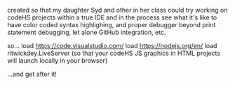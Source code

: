 created so that my daughter Syd and other in her class
could try working on codeHS projects within a true IDE
and in the process see what it's like to have color coded syntax highlighing,
and proper debugger beyond print statement debugging,
let alone GitHub integration, etc.

so...
load https://code.visualstudio.com/
load https://nodejs.org/en/
load ritwickdey.LiveServer (so that your codeHS JS graphics in HTML projects will launch locally in your browser)

...and get after it!
